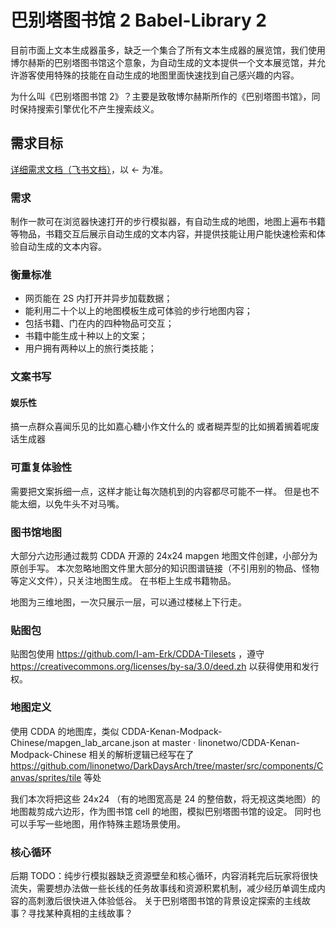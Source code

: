 # 巴别塔图书馆 2 Babel-Library 2

目前市面上文本生成器虽多，缺乏一个集合了所有文本生成器的展览馆，我们使用博尔赫斯的巴别塔图书馆这个意象，为自动生成的文本提供一个文本展览馆，并允许游客使用特殊的技能在自动生成的地图里面快速找到自己感兴趣的内容。

为什么叫《巴别塔图书馆 2》？主要是致敬博尔赫斯所作的《巴别塔图书馆》，同时保持搜索引擎优化不产生搜索歧义。

## 需求目标

[详细需求文档（飞书文档）](https://bytedance.feishu.cn/docs/doccn0tJ9KyZybGRhb4eWcYsmHh?from=from_copylink)，以 ← 为准。

### 需求

制作一款可在浏览器快速打开的步行模拟器，有自动生成的地图，地图上遍布书籍等物品，书籍交互后展示自动生成的文本内容，并提供技能让用户能快速检索和体验自动生成的文本内容。

### 衡量标准

- 网页能在 2S 内打开并异步加载数据；
- 能利用二十个以上的地图模板生成可体验的步行地图内容；
- 包括书籍、门在内的四种物品可交互；
- 书籍中能生成十种以上的文案；
- 用户拥有两种以上的旅行类技能；

### 文案书写

#### 娱乐性

搞一点群众喜闻乐见的比如嘉心糖小作文什么的
或者糊弄型的比如搁着搁着呢废话生成器

### 可重复体验性

需要把文案拆细一点，这样才能让每次随机到的内容都尽可能不一样。
但是也不能太细，以免牛头不对马嘴。

### 图书馆地图

大部分六边形通过裁剪 CDDA 开源的 24x24 mapgen 地图文件创建，小部分为原创手写。
本次忽略地图文件里大部分的知识图谱链接（不引用别的物品、怪物等定义文件），只关注地图生成。
在书柜上生成书籍物品。

地图为三维地图，一次只展示一层，可以通过楼梯上下行走。

### 贴图包

贴图包使用 https://github.com/I-am-Erk/CDDA-Tilesets ，遵守 https://creativecommons.org/licenses/by-sa/3.0/deed.zh 以获得使用和发行权。

### 地图定义

使用 CDDA 的地图库，类似 CDDA-Kenan-Modpack-Chinese/mapgen_lab_arcane.json at master · linonetwo/CDDA-Kenan-Modpack-Chinese
相关的解析逻辑已经写在了 https://github.com/linonetwo/DarkDaysArch/tree/master/src/components/Canvas/sprites/tile 等处

我们本次将把这些 24x24 （有的地图宽高是 24 的整倍数，将无视这类地图）的地图裁剪成六边形，作为图书馆 cell 的地图，模拟巴别塔图书馆的设定。
同时也可以手写一些地图，用作特殊主题场景使用。

### 核心循环

后期 TODO：纯步行模拟器缺乏资源壁垒和核心循环，内容消耗完后玩家将很快流失，需要想办法做一些长线的任务故事线和资源积累机制，减少经历单调生成内容的高刺激后很快进入体验低谷。
关于巴别塔图书馆的背景设定探索的主线故事？寻找某种真相的主线故事？
